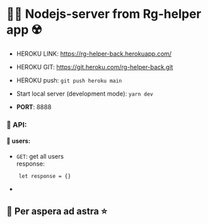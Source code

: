 # 👨‍⚕️ Nodejs-server from Rg-helper app ☢️

* HEROKU LINK: https://rg-helper-back.herokuapp.com/
* HEROKU GIT: https://git.heroku.com/rg-helper-back.git
* HEROKU push: `git push heroku main`

* Start local server (development mode): `yarn dev`
* **PORT**: 8888

### 🔗 API:

#### 👥 users:

* `GET`: get all users  
  response:

```JS
    let response = {}

```

*

## 🌠 Per aspera ad astra ⭐ 



